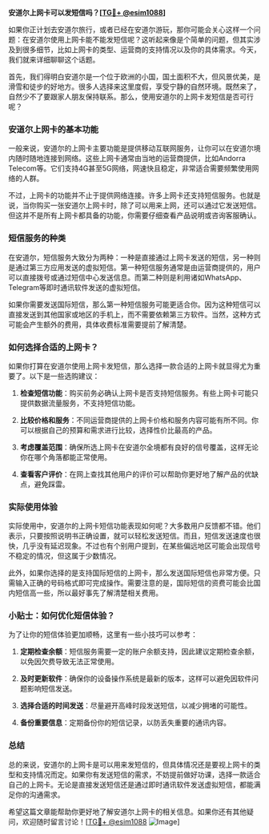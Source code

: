 **安道尔上网卡可以发短信吗？[[TG💪+ @esim1088](https://t.me/s/esim1088)]**

如果你正计划去安道尔旅行，或者已经在安道尔游玩，那你可能会关心这样一个问题：在安道尔使用上网卡能不能发短信呢？这听起来像是个简单的问题，但其实涉及到很多细节，比如上网卡的类型、运营商的支持情况以及你的具体需求。今天，我们就来详细聊聊这个话题。

首先，我们得明白安道尔是一个位于欧洲的小国，国土面积不大，但风景优美，是滑雪和徒步的好地方。很多人选择来这里度假，享受宁静的自然环境。既然来了，自然少不了要跟家人朋友保持联系。那么，使用安道尔的上网卡发短信是否可行呢？

### 安道尔上网卡的基本功能

一般来说，安道尔的上网卡主要功能是提供移动互联网服务，让你可以在安道尔境内随时随地连接到网络。这些上网卡通常由当地的运营商提供，比如Andorra Telecom等。它们支持4G甚至5G网络，网速快且稳定，非常适合需要频繁使用网络的人群。

不过，上网卡的功能并不止于提供网络连接。许多上网卡还支持短信服务。也就是说，当你购买一张安道尔上网卡时，除了可以用来上网，还可以通过它发送短信。但这并不是所有上网卡都具备的功能，你需要仔细查看产品说明或咨询客服确认。

### 短信服务的种类

在安道尔，短信服务大致分为两种：一种是直接通过上网卡发送的短信，另一种则是通过第三方应用发送的虚拟短信。第一种短信服务通常是由运营商提供的，用户可以直接拨号或通过短信中心发送信息。而第二种则是利用诸如WhatsApp、Telegram等即时通讯软件发送的虚拟短信。

如果你需要发送国际短信，那么第一种短信服务可能更适合你。因为这种短信可以直接发送到其他国家或地区的手机上，而不需要依赖第三方软件。当然，这种方式可能会产生额外的费用，具体收费标准需要提前了解清楚。

### 如何选择合适的上网卡？

如果你打算在安道尔使用上网卡发短信，那么选择一款合适的上网卡就显得尤为重要了。以下是一些选购建议：

1. **检查短信功能**：购买前务必确认上网卡是否支持短信服务。有些上网卡可能只提供数据流量服务，不支持短信功能。
   
2. **比较价格和服务**：不同运营商提供的上网卡价格和服务内容可能有所不同。你可以根据自己的预算和需求进行比较，选择性价比最高的产品。

3. **考虑覆盖范围**：确保所选上网卡在安道尔全境都有良好的信号覆盖，这样无论你在哪个角落都能正常使用。

4. **查看客户评价**：在网上查找其他用户的评价可以帮助你更好地了解产品的优缺点，避免踩雷。

### 实际使用体验

实际使用中，安道尔的上网卡短信功能表现如何呢？大多数用户反馈都不错。他们表示，只要按照说明书正确设置，就可以轻松发送短信。而且，短信发送速度也很快，几乎没有延迟现象。不过也有个别用户提到，在某些偏远地区可能会出现信号不稳定的情况，但这属于少数情况。

此外，如果你选择的是支持国际短信的上网卡，那么发送国际短信也非常方便。只需输入正确的号码格式即可完成操作。需要注意的是，国际短信的资费可能会比国内短信高一些，所以最好事先了解清楚相关费用。

### 小贴士：如何优化短信体验？

为了让你的短信体验更加顺畅，这里有一些小技巧可以参考：

1. **定期检查余额**：短信服务需要一定的账户余额支持，因此建议定期检查余额，以免因欠费导致无法正常使用。

2. **及时更新软件**：确保你的设备操作系统是最新的版本，这样可以避免因软件问题影响短信发送。

3. **选择合适的时间发送**：尽量避开高峰时段发送短信，以减少拥堵的可能性。

4. **备份重要信息**：定期备份你的短信记录，以防丢失重要的通讯内容。

### 总结

总的来说，安道尔的上网卡是可以用来发短信的，但具体情况还是要视上网卡的类型和支持情况而定。如果你有发送短信的需求，不妨提前做好功课，选择一款适合自己的上网卡。无论是直接发送短信还是通过即时通讯软件发送虚拟短信，都能满足你的沟通需求。

希望这篇文章能帮助你更好地了解安道尔上网卡的相关信息。如果你还有其他疑问，欢迎随时留言讨论！[[TG💪+ @esim1088](https://t.me/s/esim1088) ![Image](https://i.postimg.cc/4NQfJmqS/Snipaste-2025-05-13-00-14-12.png)]
